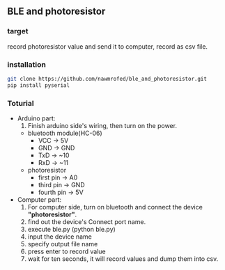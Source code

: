 ## BLE and photoresistor 

### target

record photoresistor value and send it to computer, record as csv file.

### installation

```bash
git clone https://github.com/nawmrofed/ble_and_photoresistor.git
pip install pyserial
```

### Toturial

- Arduino part:
  1. Finish arduino side's wiring, then turn on the power.
    - bluetooth module(HC-06)
      - VCC -> 5V
      - GND -> GND
      - TxD -> ~10
      - RxD -> ~11
    - photoresistor  
      - first pin -> A0
      - third pin -> GND
      - fourth pin -> 5V
- Computer part:
  1. For computer side, turn on bluetooth and connect the device **"photoresistor"**.
  2. find out the device's Connect port name.
  3. execute ble.py (python ble.py)
  4. input the device name
  5. specify output file name
  6. press enter to record value
  7. wait for ten seconds, it will record values and dump them into csv.
